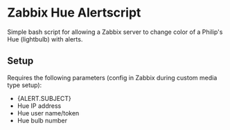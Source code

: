 # Zabbix Hue Alertscript
Simple bash script for allowing a Zabbix server to change color of a Philip's Hue (lightbulb) with alerts. 

## Setup
Requires the following parameters (config in Zabbix during custom media type setup):
* {ALERT.SUBJECT}
* Hue IP address
* Hue user name/token
* Hue bulb number

